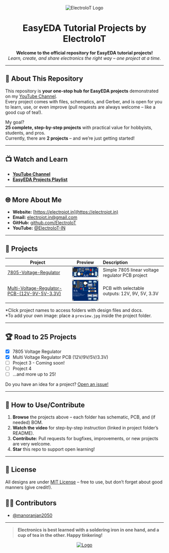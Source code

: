 <!-- Banner/logo section -->
<p align="center">
  <img src="https://electroiot.in/wp-content/uploads/2023/01/cropped-electroiotlogo2.png" alt="ElectroIoT Logo" width="150">
</p>
<h1 align="center">EasyEDA Tutorial Projects by ElectroIoT</h1>

<p align="center">
  <b>Welcome to the official repository for EasyEDA tutorial projects!</b><br>
  <i>Learn, create, and share electronics the right way – one project at a time.</i>
</p>

---

## 🚀 About This Repository

This repository is **your one-stop hub for EasyEDA projects** demonstrated on my [YouTube Channel](https://www.youtube.com/@ElectroIoT-IN).  
Every project comes with files, schematics, and Gerber, and is open for you to learn, use, or even improve (pull requests are always welcome – like a good cup of tea!).

My goal?  
**25 complete, step-by-step projects** with practical value for hobbyists, students, and pros.  
Currently, there are **2 projects** – and we’re just getting started!

---

## 📺 Watch and Learn

- **[YouTube Channel](https://www.youtube.com/@ElectroIoT-IN)**
- **[EasyEDA Projects Playlist](https://www.youtube.com/watch?v=ExzUpKTVh7Y&list=PLY1MLyrEvdxWnuOv2MRS0lb-Y7f6nGiOh)**

---

## 🌐 More About Me

- **Website:** [https://electroiot.in](https://electroiot.in)
- **Email:** [electroiot.in@gmail.com](mailto:electroiot.in@gmail.com)
- **GitHub:** [github.com/ElectroIoT](https://github.com/ElectroIoT)
- **YouTube:** [@ElectroIoT-IN](https://www.youtube.com/@ElectroIoT-IN)

---

## 📂 Projects

| Project | Preview | Description |
|---------|:-------:|:-----------|
| [7805-Voltage-Regulator](./7805-Voltage-Regulator) | <img src="7805-Voltage-Regulator/Image/3D_PCB.png" alt="7805 Regulator" width="120"> | Simple 7805 linear voltage regulator PCB project |
| [Multi-Voltage-Regulator-PCB-(12V-9V-5V-3.3V)](./Multi-Voltage-Regulator-PCB-(12V-9V-5V-3.3V)) | <img src="Multi-Voltage-Regulator-PCB-(12V-9V-5V-3.3V)/Image/3D_PCB.png" alt="Multi Voltage Regulator" width="120"> | PCB with selectable outputs: 12V, 9V, 5V, 3.3V |

*Click project names to access folders with design files and docs.  
*To add your own image: place a `preview.jpg` inside the project folder.

---

## 🏆 **Road to 25 Projects**

- [x] 7805 Voltage Regulator
- [x] Multi Voltage Regulator PCB (12V/9V/5V/3.3V)
- [ ] Project 3 - Coming soon!
- [ ] Project 4
- [ ] ...and more up to 25!

Do you have an idea for a project? [Open an issue!](https://github.com/ElectroIoT/EasyEDA-Tutorial-Project/issues)

---

## 🤝 How to Use/Contribute

1. **Browse** the projects above – each folder has schematic, PCB, and (if needed) BOM.
2. **Watch the video** for step-by-step instruction (linked in project folder’s README).
3. **Contribute:** Pull requests for bugfixes, improvements, or new projects are very welcome.
4. **Star** this repo to support open learning!

---

## 📜 License

All designs are under [MIT License](LICENSE) – free to use, but don’t forget about good manners (give credit!).

## 🧑‍💻 Contributors

- [@manoranjan2050](https://github.com/manoranjan2050)

---

> **Electronics is best learned with a soldering iron in one hand, and a cup of tea in the other. Happy tinkering!**

<p align="center">
  <a href="https://electroiot.in">
    <img src="https://electroiot.in/wp-content/uploads/2023/01/cropped-electroiotlogo2.png" width="60" alt="Logo">
  </a>
</p>
